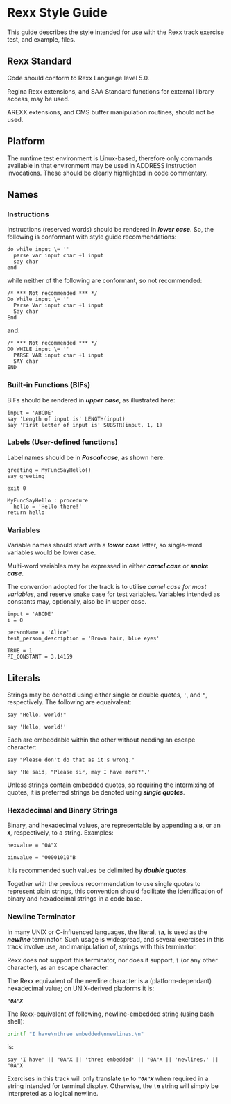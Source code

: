 # Rexx Style Guide

This guide describes the style intended for use with the Rexx track exercise test, and example, files.

## Rexx Standard

Code should conform to Rexx Language level 5.0.

Regina Rexx extensions, and SAA Standard functions for external library access, may be used.

AREXX extensions, and CMS buffer manipulation routines, should not be used.

## Platform

The runtime test environment is Linux-based, therefore only commands available in that environment may be used in ADDRESS instruction invocations. These should be clearly highlighted in code commentary.

## Names

### Instructions

Instructions (reserved words) should be rendered in **_lower case_**. So, the following is conformant with style guide recommendations:

```rexx
do while input \= ''
  parse var input char +1 input
  say char
end
```

while neither of the following are conformant, so not recommended:

```rexx
/* *** Not recommended *** */
Do While input \= ''
  Parse Var input char +1 input
  Say char
End
```

and:

```rexx
/* *** Not recommended *** */
DO WHILE input \= ''
  PARSE VAR input char +1 input
  SAY char
END
```

### Built-in Functions (BIFs)

BIFs should be rendered in **_upper case_**, as illustrated here:

```rexx
input = 'ABCDE'
say 'Length of input is' LENGTH(input)
say 'First letter of input is' SUBSTR(input, 1, 1)
```

### Labels (User-defined functions)

Label names should be in **_Pascal case_**, as shown here:

```rexx
greeting = MyFuncSayHello()
say greeting

exit 0

MyFuncSayHello : procedure
  hello = 'Hello there!'
return hello
```

### Variables

Variable names should start with a **_lower case_** letter, so single-word variables would be lower case.

Multi-word variables may be expressed in either **_camel case_** or **_snake case_**.

The convention adopted for the track is to utilise _camel case for most variables_, and reserve snake case for test variables. Variables intended as constants may, optionally, also be in upper case.

```rexx
input = 'ABCDE'
i = 0

personName = 'Alice'
test_person_description = 'Brown hair, blue eyes'

TRUE = 1
PI_CONSTANT = 3.14159
```

## Literals

Strings may be denoted using either single or double quotes, **`'`**, and **`"`**, respectively. The following are equaivalent:

```rexx
say "Hello, world!"

say 'Hello, world!'
```

Each are embeddable within the other without needing an escape character:

```rexx
say "Please don't do that as it's wrong."

say 'He said, "Please sir, may I have more?".'
```

Unless strings contain embedded quotes, so requiring the intermixing of quotes, it is preferred strings be denoted using **_single quotes_**.

### Hexadecimal and Binary Strings

Binary, and hexadecimal values, are representable by appending a **`B`**, or an **`X`**, respectively, to a string. Examples:

```rexx
hexvalue = "0A"X

binvalue = "00001010"B
```

It is recommended such values be delimited by **_double quotes_**.

Together with the previous recommendation to use single quotes to represent plain strings, this convention should facilitate the identification of binary and hexadecimal strings in a code base.

### Newline Terminator
In many UNIX or C-influenced languages, the literal, **_`\n`_**, is used as the **_newline_** terminator. Such usage is widespread, and several exercises in this track involve use, and manipulation of, strings with this terminator.

Rexx does not support this terminator, nor does it support, **_`\`_** (or any other character), as an  escape character.

The Rexx equivalent of the newline character is a (platform-dependant) hexadecimal value; on UNIX-derived platforms it is:

**_`"0A"X`_**

The Rexx-equivalent of following, newline-embedded string (using bash shell):

```bash
printf "I have\nthree embedded\nnewlines.\n"
```

is:

```rexx
say 'I have' || "0A"X || 'three embedded' || "0A"X || 'newlines.' || "0A"X
```

Exercises in this track will only translate **_`\n`_** to **_`"0A"X`_** when required in a string intended for terminal display. Otherwise, the **_`\n`_** string will simply be interpreted as a logical newline.

